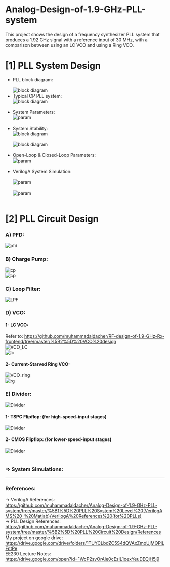 # Analog-Design-of-1.9-GHz-PLL-system
This project shows the design of a frequency synthesizer PLL system that produces a 1.92 GHz signal with a reference input of 30 MHz, with a comparison between using an LC VCO and using a Ring VCO.

# [1] PLL System Design
* PLL block diagram: <br/> <br/>
![block diagram](https://user-images.githubusercontent.com/27668656/62658668-2ad0df80-b91e-11e9-8d4a-d3cc765fffe7.png) <br/>
* Typical CP PLL system: <br/>
![block diagram](https://user-images.githubusercontent.com/27668656/62659007-1b05cb00-b91f-11e9-99c5-b8b5a7ae3843.png) <br/> <br/>
* System Parameters: <br/>
![param](https://user-images.githubusercontent.com/27668656/62659490-5fde3180-b920-11e9-979b-c036057acc3d.png) <br/> <br/>
* System Stability: <br/>
![block diagram](https://user-images.githubusercontent.com/27668656/62659548-856b3b00-b920-11e9-99d6-d49adb1be322.png) <br/> <br/>
![block diagram](https://user-images.githubusercontent.com/27668656/62659921-910b3180-b921-11e9-9eb4-502424ebd28e.png) <br/> <br/>
* Open-Loop & Closed-Loop Parameters: <br/>
![param](https://user-images.githubusercontent.com/27668656/62660296-8c934880-b922-11e9-9ba5-f65a7b2fa860.png) <br/> <br/>
* VerilogA System Simulation: <br/><br/>
![param](https://user-images.githubusercontent.com/27668656/62660466-f4499380-b922-11e9-8538-fb5a1e3818ac.png) <br/> <br/>
![param](https://user-images.githubusercontent.com/27668656/62660653-86ea3280-b923-11e9-9664-5af6d84cb73a.png) <br/> <br/>

# [2] PLL Circuit Design
### A) PFD:
![pfd](https://user-images.githubusercontent.com/27668656/62662760-f19e6c80-b929-11e9-8c0b-2270e22c45dc.png)
### B) Charge Pump:
![cp](https://user-images.githubusercontent.com/27668656/62663121-3c6cb400-b92b-11e9-98e2-5690f9dfe831.png) <br/>
![cp](https://user-images.githubusercontent.com/27668656/62663200-7473f700-b92b-11e9-957d-f16e4593238d.png) <br/>
### C) Loop Filter:
![LPF](https://user-images.githubusercontent.com/27668656/62663915-480daa00-b92e-11e9-84de-11f998679c88.png) <br/>
### D) VCO:
####   1- LC VCO:
Refer to: https://github.com/muhammadaldacher/RF-design-of-1.9-GHz-Rx-frontend/tree/master/%5B2%5D%20VCO%20design <br/>
![VCO_LC](https://user-images.githubusercontent.com/27668656/62666459-611b5880-b938-11e9-8581-81349e223dcd.png) <br/>
![lc](https://user-images.githubusercontent.com/27668656/62667160-4eeee980-b93b-11e9-91f0-90585d671192.png) <br/>
####   2- Current-Starved Ring VCO:
![VCO_ring](https://user-images.githubusercontent.com/27668656/62667249-b147ea00-b93b-11e9-9828-5e5c48a859f0.png) <br/>
![rg](https://user-images.githubusercontent.com/27668656/62667287-dccad480-b93b-11e9-8be8-604a056441ac.png) <br/>
### E) Divider:
![Divider](https://user-images.githubusercontent.com/27668656/62671403-9c735280-b94b-11e9-9dae-725af9e789dd.png) <br/>
####   1- TSPC Flipflop: (for high-speed-input stages)
![Divider](https://user-images.githubusercontent.com/27668656/62671736-ddb83200-b94c-11e9-936c-c4115550a676.png) <br/>
####   2- CMOS Flipflop: (for lower-speed-input stages)
![Divider](https://user-images.githubusercontent.com/27668656/62671766-f9233d00-b94c-11e9-9f22-335821989829.png) <br/><br/>
### => System Simulations:

*****************
### References:
-> VerilogA References:<br/>
https://github.com/muhammadaldacher/Analog-Design-of-1.9-GHz-PLL-system/tree/master/%5B1%5D%20PLL%20System%20Level%20(VerilogAMS%20-%20Matlab)/VerilogA%20References%20(for%20PLLs) <br/>
-> PLL Design References: <br/>
https://github.com/muhammadaldacher/Analog-Design-of-1.9-GHz-PLL-system/tree/master/%5B2%5D%20PLL%20Circuit%20Design/References <br/>
My project on google drive:<br/>
https://drive.google.com/drive/folders/1TUYCLbdZC5S4dQVAxZmoUjMQPiLFntPe <br/>
EE230 Lecture Notes:<br/>
https://drive.google.com/open?id=1WcP2svOrAle0cEzlL1oexYeuDEQjH5j9 <br/>
